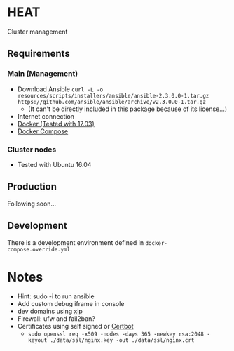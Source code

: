# HEAT
Cluster management

## Requirements
### Main (Management)
- Download Ansible `curl -L -o resources/scripts/installers/ansible/ansible-2.3.0.0-1.tar.gz https://github.com/ansible/ansible/archive/v2.3.0.0-1.tar.gz`
    - (It can't be directly included in this package because of its license...)
- Internet connection
- [Docker (Tested with 17.03)](https://www.docker.com/)
- [Docker Compose](https://docs.docker.com/compose/install/)

### Cluster nodes
- Tested with Ubuntu 16.04

## Production
Following soon...

## Development
There is a development environment defined in `docker-compose.override.yml`

# Notes
- Hint: sudo -i to run ansible
- Add custom debug iframe in console
- dev domains using [xip](xip.io)
- Firewall: ufw and fail2ban?
- Certificates using self signed or [Certbot](https://certbot.eff.org/#debianjessie-other)
    - `sudo openssl req -x509 -nodes -days 365 -newkey rsa:2048 -keyout ./data/ssl/nginx.key -out ./data/ssl/nginx.crt`
